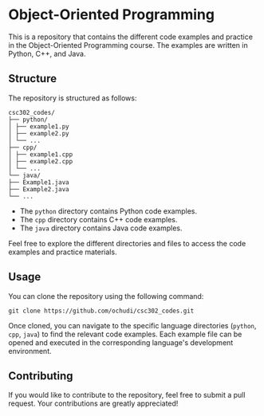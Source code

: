 # Object-Oriented Programming

This is a repository that contains the different code examples and practice in the Object-Oriented Programming course. The examples are written in Python, C++, and Java.

## Structure

The repository is structured as follows:

```
csc302_codes/
├── python/
│ ├── example1.py
│ ├── example2.py
│ └── ...
├── cpp/
│ ├── example1.cpp
│ ├── example2.cpp
│ └── ...
└── java/
├── Example1.java
├── Example2.java
└── ...
```


- The `python` directory contains Python code examples.
- The `cpp` directory contains C++ code examples.
- The `java` directory contains Java code examples.

Feel free to explore the different directories and files to access the code examples and practice materials.

## Usage

You can clone the repository using the following command:

```
git clone https://github.com/ochudi/csc302_codes.git
```

Once cloned, you can navigate to the specific language directories (`python`, `cpp`, `java`) to find the relevant code examples. Each example file can be opened and executed in the corresponding language's development environment.

## Contributing

If you would like to contribute to the repository, feel free to submit a pull request. Your contributions are greatly appreciated!

